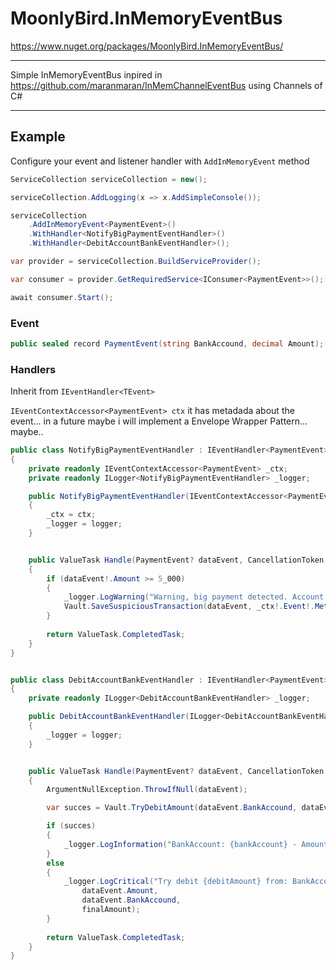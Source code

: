 # MoonlyBird.InMemoryEventBus

https://www.nuget.org/packages/MoonlyBird.InMemoryEventBus/

---

Simple InMemoryEventBus inpired in https://github.com/maranmaran/InMemChannelEventBus using Channels of C#

---

## Example

Configure your event and listener handler with `AddInMemoryEvent` method

```csharp
ServiceCollection serviceCollection = new();

serviceCollection.AddLogging(x => x.AddSimpleConsole());

serviceCollection
    .AddInMemoryEvent<PaymentEvent>()
    .WithHandler<NotifyBigPaymentEventHandler>()
    .WithHandler<DebitAccountBankEventHandler>();

var provider = serviceCollection.BuildServiceProvider();

var consumer = provider.GetRequiredService<IConsumer<PaymentEvent>>();

await consumer.Start();
```

### Event
```csharp
public sealed record PaymentEvent(string BankAccound, decimal Amount); 
```

### Handlers

Inherit from `IEventHandler<TEvent>`

`IEventContextAccessor<PaymentEvent> ctx` it has metadada about the event... in a future maybe i will implement a Envelope Wrapper Pattern... maybe..

```csharp
public class NotifyBigPaymentEventHandler : IEventHandler<PaymentEvent>
{
    private readonly IEventContextAccessor<PaymentEvent> _ctx;
    private readonly ILogger<NotifyBigPaymentEventHandler> _logger;

    public NotifyBigPaymentEventHandler(IEventContextAccessor<PaymentEvent> ctx, ILogger<NotifyBigPaymentEventHandler> logger)
    {
        _ctx = ctx;
        _logger = logger;
    }


    public ValueTask Handle(PaymentEvent? dataEvent, CancellationToken token = default)
    {
        if (dataEvent!.Amount >= 5_000)
        {
            _logger.LogWarning("Warning, big payment detected. Account Bank: {accountBank} - Amount: {amount}", dataEvent.BankAccound, dataEvent.Amount);
            Vault.SaveSuspiciousTransaction(dataEvent, _ctx!.Event!.Metadata!.CorrelationId);
        }
        
        return ValueTask.CompletedTask;
    }
}


public class DebitAccountBankEventHandler : IEventHandler<PaymentEvent>
{
    private readonly ILogger<DebitAccountBankEventHandler> _logger;

    public DebitAccountBankEventHandler(ILogger<DebitAccountBankEventHandler> logger)
    {
        _logger = logger;
    }


    public ValueTask Handle(PaymentEvent? dataEvent, CancellationToken token = default)
    {
        ArgumentNullException.ThrowIfNull(dataEvent);

        var succes = Vault.TryDebitAmount(dataEvent.BankAccound, dataEvent.Amount, out var finalAmount);

        if (succes)
        {
            _logger.LogInformation("BankAccount: {bankAccount} - Amount: {amount}", dataEvent.BankAccound, finalAmount);
        }
        else
        {
            _logger.LogCritical("Try debit {debitAmount} from: BankAccount {bankAccount} - Amount: {amount}",
                dataEvent.Amount,
                dataEvent.BankAccound,
                finalAmount);
        }
        
        return ValueTask.CompletedTask;
    }
}
```
